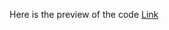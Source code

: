 Here is the preview of the code
<a href="https://yasirakhlaque.github.io/CSS-Transform-Properties/">Link</a>
